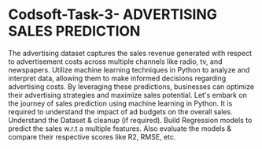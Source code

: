 # Codsoft-Task-3- ADVERTISING SALES PREDICTION

The advertising dataset captures the sales revenue generated with respect to advertisement costs across multiple channels like radio, tv, and newspapers.
Utilize machine learning techniques in Python to analyze and interpret data, allowing them to make informed decisions regarding advertising costs. By leveraging these predictions, businesses can optimize their advertising strategies and maximize sales potential. Let's embark on the journey of sales prediction using machine learning in Python. It is required to understand the impact of ad budgets on the overall sales. Understand the Dataset & cleanup (if required). Build Regression models to predict the sales w.r.t a multiple features. Also evaluate the models & compare their respective scores like R2, RMSE, etc.
